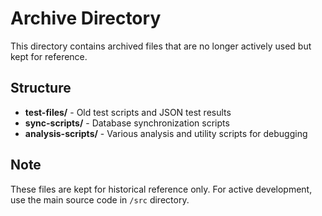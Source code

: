 # Archive Directory

This directory contains archived files that are no longer actively used but kept for reference.

## Structure

- **test-files/** - Old test scripts and JSON test results
- **sync-scripts/** - Database synchronization scripts
- **analysis-scripts/** - Various analysis and utility scripts for debugging

## Note

These files are kept for historical reference only. For active development, use the main source code in `/src` directory.